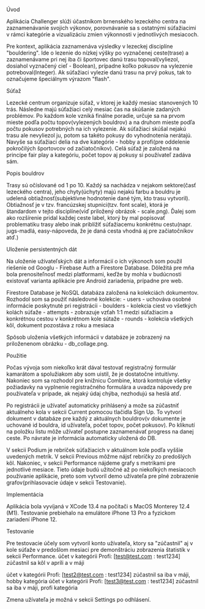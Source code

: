 Úvod

Aplikácia Challenger slúži účastníkom brnenského lezeckého centra na zaznamenávanie svojich výkonov, porovnávanie sa s ostatnými súťažiacimi v rámci kategórie a vizualizáciu zmien výkonnosti v jednotlivých mesiacoch.

Pre kontext, aplikácia zaznamenáva výsledky v lezeckej disciplíne "bouldering". Ide o lezenie do nízkej výšky po vyznačenej ceste(trase) a zaznamenávame pri nej iba či športovec danú trasu topoval(vyliezol, dosiahol vyznačený cieľ - Boolean), prípadne koľko pokusov na vylezenie potreboval(Integer). Ak súťažiaci vylezie danú trasu na prvý pokus, tak to označujeme špeciálnym výrazom "flash".


Súťaž

Lezecké centrum organizuje súťaž, v ktorej je každý mesiac stanovených 10 trás. Následne majú súťažiaci celý mesiac čas na skúšanie zadaných problémov. Po každom kole vzniká finálne poradie, určuje sa na prvom mieste podľa počtu topov(vylezených bouldrov) a na druhom mieste podľa počtu pokusov potrebných na ich vylezenie. Ak súťažiaci skúšal nejakú trasu ale nevyliezol ju, potom sa takéto pokusy do vyhodnotenia nerátajú. Navyše sa súťažiaci delia na dve kategórie - hobby a profi(pre oddelenie pokročilých športovcov od začiatočníkov). Celá súťaž je založená na princípe fair play a kategóriu, počet topov aj pokusy si používateľ zadáva sám.


Popis bouldrov

Trasy sú očíslované od 1 po 10. Každý sa nachádza v nejakom sektore(časť lezeckého centra), jeho chyty(úchyty) majú nejakú farbu a bouldru je udelená obtiažnosť(subjektívne hodnotenie dané tým, kto trasu vytvoril). Obtiažnosť je v tzv. francúzskej stupnici(tzv. font scale), ktorá je štandardom v tejto disciplíne(viď priložený obrázok - scale.png). Ďalej som ako rozšírenie pridal každej ceste label, ktorý by mal popisovať problematiku trasy alebo inak priblížiť súťažiacemu konkrétnu cestu(napr. jugs-madlá, easy-nápoveda, že je daná cesta vhodná aj pre začiatočníkov atď.)


Uloženie persistentných dát

Na uloženie užívateľských dát a informácií o ich výkonoch som použil riešenie od Googlu - Firebase Auth a Firestore Database. Dôležitá pre mňa bola prenositeľnosť medzi platformami, keďže by mohla v budúcnosti existovať varianta aplikácie pre Android zariadenia, prípadne pre web.

Firestore Database je NoSQL databáza založená na kolekciách dokumentov. Rozhodol som sa použiť následovné kolekcie:
	- users 	- uchováva osobné informácie poskytnuté pri registrácii
	- boulders 	- kolekcia ciest vo všetkých kolách súťaže
	- attempts 	- zobrazuje vzťah 1:1 medzi súťažiacim a konkrétnou cestou v konkrétnom kole sútaže
	- rounds 	- kolekcia všetkých kôl, dokument pozostáva z roku a mesiaca
	
Spôsob uloženia všetkých informácii v databáze je zobrazený na priloženenom obrázku - db_collage.png.


Použitie

Počas vývoja som niekoľko krát dával testovať registračný formulár kamarátom a spolužiakom aby som uistil, že je dostatočne intuitívny. Nakoniec som sa rozhodol pre knižnicu Combine, ktorá kontroluje všetky požiadavky na vyplnenie registračného formulára a uvadza nápovedy pre používateľa v prípade, ak nejaký údaj chýba, nezhodujú sa heslá atď.

Po registrácii je užívateľ automaticky prihlásený a može sa zúčastniť aktuálneho kola v sekcii Current pomocou tlačidla Sign Up. To vytvorí dokument v databáze pre každý z aktuálnych bouldrov(v dokumente je uchované id bouldra, id užívateľa, počet topov, počet pokusov). Po kliknutí na položku listu môže užívateľ postupne zaznamenávať progress na danej ceste. Po návrate je informácia automaticky uložená do DB. 

V sekcii Podium je rebríček súťažiacich v aktuálnom kole podľa vyššie uvedených metrík. V sekcii Previous môžme nájsť rebríčky zo predošlých kôl. Nakoniec, v sekcii Performance nájdeme grafy s metrikami pre jednotlivé mesiace. Tieto údaje budú užitočné až po niekoľkých mesiacoch používanie aplikácie, preto som vytvoril demo užívateľa pre plné zobrazenie grafov(prihlasovacie údaje v sekcii Testovanie).

Implementácia

Aplikácia bola vyvíjaná v XCode 13.4 na počítači s MacOS Monterey 12.4 (M1). Testovanie prebiehalo na emulátore iPhone 13 Pro a fyzickom zariadení iPhone 12.

Testovanie

Pre testovacie účely som vytvoril konto užívateľa, ktory sa "zúčastnil" aj v kole súťaže v predošlom mesiaci pre demonštráciu zobrazenia štatistík v sekcii Performance.
účet v kategórii Profi: [test@test.com : test1234] zúčastnil sa kôl v apríli a v máji

účet v kategórii Profi: [test2@test.com : test1234] zúčastnil sa iba v máji, hobby kategória
účet v kategórii Profi: [test3@test.com : test1234] zúčastnil sa iba v máji, profi kategória

Zmena užívateľa je možná v sekcii Settings po odhlásení.
